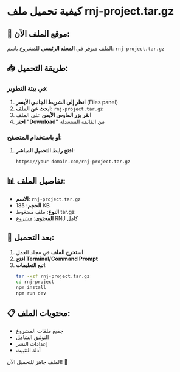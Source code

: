 # كيفية تحميل ملف rnj-project.tar.gz

## 📍 موقع الملف الآن:
الملف متوفر في **المجلد الرئيسي** للمشروع باسم: `rnj-project.tar.gz`

## 📥 طريقة التحميل:

### في بيئة التطوير:
1. **انظر إلى الشريط الجانبي الأيسر** (Files panel)
2. **ابحث عن الملف**: `rnj-project.tar.gz`
3. **انقر بزر الماوس الأيمن** على الملف
4. **اختر "Download"** من القائمة المنسدلة

### أو باستخدام المتصفح:
1. **افتح رابط التحميل المباشر**:
   ```
   https://your-domain.com/rnj-project.tar.gz
   ```

## 📊 تفاصيل الملف:
- **الاسم**: `rnj-project.tar.gz`
- **الحجم**: 185 KB
- **النوع**: ملف مضغوط tar.gz
- **المحتوى**: مشروع RNJ كامل

## 🔧 بعد التحميل:
1. **استخرج الملف** في مجلد العمل
2. **افتح Terminal/Command Prompt**
3. **اتبع التعليمات**:
   ```bash
   tar -xzf rnj-project.tar.gz
   cd rnj-project
   npm install
   npm run dev
   ```

## 📋 محتويات الملف:
- جميع ملفات المشروع
- التوثيق الشامل
- إعدادات النشر
- أدلة التثبيت

الملف جاهز للتحميل الآن! 🎉